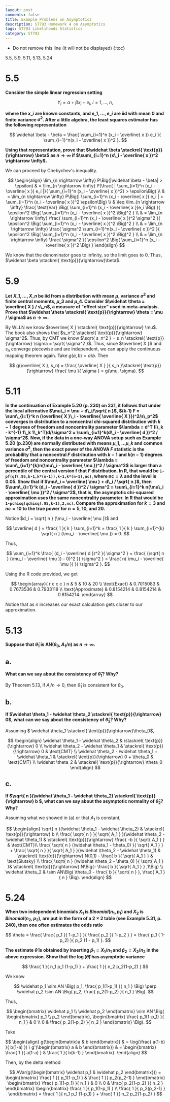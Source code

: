 ```yaml
---
layout: post
comments: false
title: Example Problems on Asymptotics
description: ST793 Homework 4 on Asymptotics
tags: ST793 Likelihoods Statistics
category: ST793
---
```


* Do not remove this line (it will not be displayed)
{:toc}

5.5, 5.9, 5.11, 5.13, 5.24 

# 5.5
**Consider the simple linear regression setting**

$$
Y_i = \alpha + \beta x_i + e_i,  \ i = 1, \dots ,n,
$$

**where the $x\_i$ are known constants, and $e\_1, \dots , e\_i$ are iid with mean 0 and finite variance $\sigma^2$. After a little algebra, the least squares estimator has the following representation**


$$
\widehat \beta - \beta = \frac{ \sum_{i=1}^n (x_i - \overline{ x }) e_i }{ \sum_{i=1}^n(x_i - \overline{ x })^2 }.
$$

**Using that representation, prove that $\widehat \beta \stackrel{ \text{p}}{\rightarrow} \beta$ as $n \rightarrow \infty$ if $\sum\_{i=1}^n (x\_i - \overline{ x })^2 \rightarrow \infty$.**


We can proceed by Chebychev's inequality.

$$
\begin{align}
\lim_{n \rightarrow \infty} P\Big(|\widehat \beta - \beta| > \epsilon) & = \lim_{n \rightarrow \infty} P(\frac{ | \sum_{i=1}^n (x_i - \overline{ x }) e_i |}{ \sum_{i=1}^n (x_i - \overline{ x })^2} > \epsilon\Big) \\
    & = \lim_{n \rightarrow \infty} P\Big(| \sum_{i=1}^n (x_i - \overline{ x }) e_i | >  \sum_{i=1}^n (x_i - \overline{ x })^2 \epsilon\Big) \\
    & \leq \lim_{n \rightarrow \infty} \frac{ \text{Var} \Big( \sum_{i=1}^n (x_i - \overline{ x })e_i  \Big) }{ \epsilon^2 \Big( \sum_{i=1}^n (x_i - \overline{ x })^2 \Big)^2 } \\
    & = \lim_{n \rightarrow \infty} \frac{ \sum_{i=1}^n (x_i - \overline{ x })^2 \sigma^2  }{ \epsilon^2 \Big( \sum_{i=1}^n (x_i - \overline{ x })^2 \Big)^2 } \\
    & = \lim_{n \rightarrow \infty} \frac{ \sigma^2 \sum_{i=1}^n(x_i - \overline{ x })^2 }{ \epsilon^2 \Big( \sum_{i=1}^n (x_i - \overline{ x })^2 \Big)^2 } \\
    & = \lim_{n \rightarrow \infty} \frac{ \sigma^2 }{ \epsilon^2 \Big( \sum_{i=1}^n (x_i - \overline{ x })^2 \Big) }
\end{align}
$$

We know that the denominator goes to infinity, so the limit goes to 0. Thus, $\widehat \beta \stackrel{ \text{p}}{\rightarrow}\beta$.

# 5.9
**Let $X\_1, \dots , X\_n$ be iid from a distribution with mean $\mu$, variance $\sigma^2$ and finite central moments, $\mu\_3$ and $\mu\_4$. Consider $\widehat \theta = \overline{ X } / s\_n$, a measure of "effect size" used in meta-analysis. Prove that $\widehat \theta \stackrel{ \text{p}}{\rightarrow} \theta = \mu / \sigma$ as $n \rightarrow \infty$.**

By WLLN we know $\overline{ X } \stackrel{ \text{p}}{\rightarrow} \mu$. The book also shows that $s_n^2 \stackrel{ \text{p}}{\rightarrow} \sigma^2$. Thus, by CMT we know $\sqrt{ s_n^2 } = s_n \stackrel{ \text{p}}{\rightarrow} \sigma = \sqrt{ \sigma^2 }$. Thus, since $\overline{ X }$ and $s_n$ converge piecewise and are independent, we can apply the continuous mapping theorem again. Take $g(a,b) = a / b$. Then 

$$
g(\overline{ X }, s_n)  = \frac{ \overline{ X } }{ s_n }\stackrel{ \text{p}}{\rightarrow} \frac{ \mu }{ \sigma } = g(\mu, \sigma).
$$

# 5.11
**In the continuation of Example 5.20 (p. 230) on 231, it follows that under the local alternative $\mu\_i = \mu + d\_i/\sqrt{ n }$, $(k-1) F = \sum\_{i=1}^k n (\overline{ X }\_i - \overline{ \overline{ X }})^2/s\_p^2$ converges in distribution to a noncentral chi-squared distribution with $k-1$ degrees of freedom and noncentrality parameter $\lambda = d^T (I\_k - k^{-1} 1\_k 1\_k^T)d/\sigma^2 = \sum\_{i=1}^k(d\_i - \overline{ d })^2 / \sigma^2$. Now, if the data in a one-way ANOVA setup such as Example 5.20 (p.230) are normally distributed with means $\mu\_1 , \dots \mu\_k$ and common variance $\sigma^2$, then the exact power of the ANOVA $F$ statistic is the probability that a noncentral $F$ distribution with $k-1$ and $k(n-1)$ degrees of freedom and noncentrality parameter $\lambda = \sum\_{i=1}^{k}n(\mu\_i - \overline{ \mu })^2 / \sigma^2$ is larger than a percentile of the central version f that $F$ distribution. In R, that would be `1-pf(qf(.95,k-1,k*(n-1)),k-1,k*(n-1),nc)`, where $\text{nc} = \lambda$ and the level is 0.05. Show that if $\mu\_i = \overline{ \mu } + d\_i / \sqrt{ n }$, then $\sum\_{i=1}^k (d_i - \overline{ d })^2 / \sigma^2 = \sum\_{i=1}^k n(\mu\_i - \overline{ \mu })^2 / \sigma^2$, that is, the asymptotic chi-squared approximation uses the same noncentrality parameter. In R that would be `1-pchisq(qchisq(.95,k-1),2,nc)`. Compare the approximation for $k=3$ and $nc=10$ to the true power for $n=5,10,$ and $20$.**


Notice $d_i = \sqrt{ n } (\mu_i - \overline{ \mu })$ and 

$$
\overline{ d } = \frac{ 1 }{ k } \sum_{i=1}^k = \frac{ 1 }{ k } \sum_{i=1}^{k} \sqrt{ n } (\mu_i - \overline{ \mu }) = 0.
$$

Thus,

$$
\sum_{i=1}^k \frac{ (d_i - \overline{ d })^2 }{ \sigma^2 } = \frac{ (\sqrt{ n } (\mu_i - \overline{ \mu }) - 0)^2 }{ \sigma^2 } = \frac{ n( \mu_i - \overline{ \mu }) }{ \sigma^2 }.
$$

Using the R code provided, we get

$$
\begin{array}{ r c c c }
n & 5 & 10 & 20 \\
\text{Exact} & 0.7015083 & 0.7673536 & 0.7933118 \\
\text{Approximate} & 0.8154214 & 0.8154214 & 0.8154214.
\end{array}
$$

Notice that as $n$ increases our exact calculation gets closer to our approximation.

# 5.13
**Suppose that $\widehat \theta_1$ is $\text{AN}(\theta_0, A_1/n)$ as $n \rightarrow \infty$.**


## a.
**What can we say about the consistency of $\hat \theta_1$? Why?**


By Theorem 5.13, if $A_i / n \rightarrow 0$, then $\widehat \theta_1$ is consistent for $\theta_0$.

## b.
**If $\widehat \theta_1 - \widehat \theta_2 \stackrel{ \text{p}}{\rightarrow} 0$, what can we say about the consistency of $\widehat \theta_2$? Why?**

Assuming $ \widehat \theta_1 \stackrel{ \text{p}}{\rightarrow}\theta_0$,

$$
\begin{align}
\widehat \theta_1 - \widehat \theta_2 & \stackrel{ \text{p}}{\rightarrow} 0 \\
\widehat \theta_2 - \widehat \theta_1 & \stackrel{ \text{p}}{\rightarrow} 0 & \text{CMT} \\
\widehat \theta_2 - \widehat \theta_1 + \widehat \theta_1 & \stackrel{ \text{p}}{\rightarrow} 0 + \theta_0 & \text{CMT} \\
\widehat \theta_2  & \stackrel{ \text{p}}{\rightarrow} \theta_0
\end{align}
$$

## c.
**If $\sqrt{ n }(\widehat \theta_1 - \widehat \theta_2) \stackrel{ \text{p}}{\rightarrow} b $, what can we say about the asymptotic normality of $\widehat \theta_2$? Why?**

Assuming what we showed in (a) or that $A_1$ is constant,

$$
\begin{align}
\sqrt{ n }(\widehat \theta_1 - \widehat \theta_2) & \stackrel{ \text{p}}{\rightarrow} b \\
\frac{ \sqrt{ n } }{ \sqrt{ A_1 }  }(\widehat \theta_2 - \widehat \theta_1) & \stackrel{ \text{p}}{\rightarrow} \frac{ -b }{ \sqrt{ A_1 } } & \text{CMT}\\
\frac{ \sqrt{ n } (\widehat \theta_1 - \theta_0) }{ \sqrt{ A_1 } } + \frac{ \sqrt{ n } }{ \sqrt{ A_1 }  }(\widehat \theta_2 - \widehat \theta_1) & \stackrel{ \text{d}}{\rightarrow} N(0,1) - \frac{ b }{ \sqrt{ A_1 } } & \text{Slutsky} \\
\frac{ \sqrt{ n } (\widehat \theta_2 - \theta_0) }{ \sqrt{ A_1 } }& \stackrel{ \text{d}}{\rightarrow} N\Big(- \frac{ b }{ \sqrt{ A_1 } } ,1\Big) \\
\widehat \theta_2 & \sim AN\Big( \theta_0 - \frac{ b }{ \sqrt{ n } }, \frac{ A_1 }{ n } \Big).
\end{align}
$$

# 5.24 
**When two independent binomials $X_1$ is $Binomial(n_1, p_1)$ and $X_2$ is $Binomial(n_2, p_2)$, are put in the form of a $2 \times 2$ table (see Example 5.31, p. 240), then one often estimates the odds ratio**

$$
\theta = \frac{ \frac{ p_1 }{ 1-p_1 } }{ \frac{ p_2 }{ 1-p_2 } } = \frac{ p_1 ( 1- p_2) }{ p_2 (1 - p_1) }.
$$

**The estimate $\widehat \theta$ is obtained by inserting $\widehat p_1 = X_1 / n_1$ and $\widehat p_2 = X_2 / n_2$ in the above expression. Show that the $\log(\widehat \theta)$ has asymptotic variance**

$$
\frac{ 1 }{ n_1 p_1 (1-p_1) } + \frac{ 1 }{ n_2 p_2(1-p_2) }
$$

We know

$$
\widehat p_1 \sim AN \Big( p_1, \frac{ p_1(1-p_1) }{ n_1 } \Big) \perp \widehat p_2 \sim AN \Big( p_2, \frac{ p_2(1-p_2) }{ n_1 } \Big).
$$

Thus,

$$
\begin{bmatrix}
\widehat p_1 \\
\widehat p_2
\end{bmatrix}
\sim AN \Big( \begin{bmatrix}
p_1 \\
p_2
\end{bmatrix},
\begin{bmatrix}
\frac{ p_1(1-p_1) }{ n_1 } & 0 \\
0 & \frac{ p_2(1-p_2) }{ n_2 }
\end{bmatrix}
\Big).
$$

Take 

\$$
\begin{align}
g(\begin{bmatrix}a & b \end{bmatrix}) & = \log(\frac{ a(1-b) }{ b(1-a) }) \\
g'(\begin{bmatrix} a & b \end{bmatrix}) & = \begin{bmatrix} \frac{ 1 }{ a(1-a) } & \frac{ 1 }{ b(b-1) } \end{bmatrix}.
\end{align}
$$



Then, by the delta method

$$
AVar(g(\begin{bmatrix} \widehat p_1 & \widehat p_2 \end{bmatrix})) = \begin{bmatrix}
\frac{ 1 }{ p_1(1-p_1) } & \frac{ 1 }{ p_2(p_2-1) }
\end{bmatrix}
\begin{bmatrix}
\frac{ p_1(1-p_1) }{ n_1 } & 0 \\
0 & \frac{ p_2(1-p_2) }{ n_2 }
\end{bmatrix}
\begin{bmatrix}
\frac{ 1 }{ p_1(1-p_1) } \\
\frac{ 1 }{ p_2(p_2-1) }
\end{bmatrix}
= \frac{ 1 }{ n_1 p_1 (1-p_1) } + \frac{ 1 }{ n_2 p_2(1-p_2) }
$$
